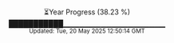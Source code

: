 <p align="center">
⏳Year Progress (38.23 %) <br>
███████████▁▁▁▁▁▁▁▁▁▁▁▁▁▁▁▁▁▁▁ <br>
<sub>Updated: Tue, 20 May 2025 12:50:14 GMT</sub>
</p>


